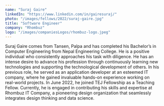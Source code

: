 ```yaml
---
name: "Suraj Gaire"
linkedIn: "https://www.linkedin.com/in/gairesuraj/"
photo: "/images/fellows/2022/suraj-gaire.jpg"
title: "Software Engineer"
company: "Rhombuz"
logo: "/images/companiesLogos/rhombuz-logo.jpeg"
---
```


Suraj Gaire comes from Tansen, Palpa and has completed his Bachelor’s in Computer Engineering from Nepal Engineering College. He is a positive individual who consistently approaches his task with diligence. He has an intense desire to advance his profession through continuously learning new technologies and supporting the technological development of others. In his previous role, he served as an application developer at an esteemed IT company, where he gained invaluable hands-on experience working on real-world projects. In June 2022, he joined TEJ Fellowship as a Teaching Fellow. Currently, he is engaged in contributing his skills and expertise at Rhombuz IT Company, a pioneering design organization that seamlessly integrates design thinking and data science.
